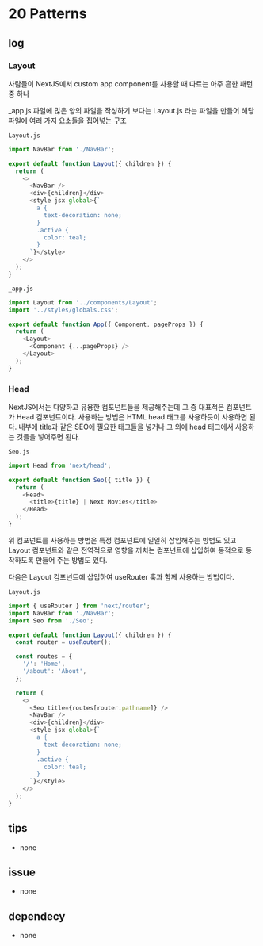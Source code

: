 # 20 Patterns

## log

### Layout

사람들이 NextJS에서 custom app component를 사용할 때 따르는 아주 흔한 패턴 중 하나

\_app.js 파일에 많은 양의 파일을 작성하기 보다는 Layout.js 라는 파일을 만들어 해당 파일에 여러 가지 요소들을 집어넣는 구조

`Layout.js`

```javascript
import NavBar from './NavBar';

export default function Layout({ children }) {
  return (
    <>
      <NavBar />
      <div>{children}</div>
      <style jsx global>{`
        a {
          text-decoration: none;
        }
        .active {
          color: teal;
        }
      `}</style>
    </>
  );
}
```

`_app.js`

```javascript
import Layout from '../components/Layout';
import '../styles/globals.css';

export default function App({ Component, pageProps }) {
  return (
    <Layout>
      <Component {...pageProps} />
    </Layout>
  );
}
```

### Head

NextJS에서는 다양하고 유용한 컴포넌트들을 제공해주는데 그 중 대표적은 컴포넌트가 Head 컴포넌트이다. 사용하는 방법은 HTML head 태그를 사용하듯이 사용하면 된다. 내부에 title과 같은 SEO에 필요한 태그들을 넣거나 그 외에 head 태그에서 사용하는 것들을 넣어주면 된다.

`Seo.js`

```javascript
import Head from 'next/head';

export default function Seo({ title }) {
  return (
    <Head>
      <title>{title} | Next Movies</title>
    </Head>
  );
}
```

위 컴포넌트를 사용하는 방법은 특정 컴포넌트에 일일히 삽입해주는 방법도 있고 Layout 컴포넌트와 같은 전역적으로 영향을 끼치는 컴포넌트에 삽입하여 동적으로 동작하도록 만들어 주는 방법도 있다.

다음은 Layout 컴포넌트에 삽입하여 useRouter 훅과 함께 사용하는 방법이다.

`Layout.js`

```javascript
import { useRouter } from 'next/router';
import NavBar from './NavBar';
import Seo from './Seo';

export default function Layout({ children }) {
  const router = useRouter();

  const routes = {
    '/': 'Home',
    '/about': 'About',
  };

  return (
    <>
      <Seo title={routes[router.pathname]} />
      <NavBar />
      <div>{children}</div>
      <style jsx global>{`
        a {
          text-decoration: none;
        }
        .active {
          color: teal;
        }
      `}</style>
    </>
  );
}
```

## tips

- none

## issue

- none

## dependecy

- none
